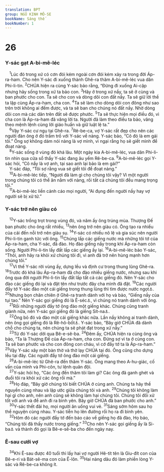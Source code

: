 ```yaml
---
translation: BPT
group: NGŨ KINH MÔ-SE
bookName: Sáng thế 
bookNumber: 1
---
```


<div class="title"><h1>26</h1><h3>Y-sác gạt A-bi-mê-léc</h3></div>
<span class="verse sa_26_1"> <sup>1</sup>Lúc đó trong xứ có cơn đói kém ngoài cơn đói kém xảy ra trong đời Áp-ra-ham. Cho nên Y-sác đi xuống thành Ghê-ra thăm A-bi-mê-léc vua dân Phi-li-tin.</span>
<span class="verse sa_26_2"><sup>2</sup>CHÚA hiện ra cùng Y-sác bảo rằng, “Đừng đi xuống Ai-cập nhưng hãy sống trong xứ ta bảo con.</span>
<span class="verse sa_26_3"><sup>3</sup>Hãy ở trong xứ nầy, ta sẽ ở cùng và ban phước cho con. Ta sẽ cho con và dòng dõi con đất nầy. Ta sẽ giữ lời thề ta lập cùng Áp-ra-ham, cha con.</span>
<span class="verse sa_26_4"><sup>4</sup>Ta sẽ làm cho dòng dõi con đông như sao trên trời không ai đếm được, và ta sẽ ban cho chúng nó đất nầy. Nhờ dòng dõi con mà các dân trên đất sẽ được phước.</span>
<span class="verse sa_26_5"><sup>5</sup>Ta sẽ thực hiện mọi điều đó, vì cha con là Áp-ra-ham đã vâng lời ta. Người đã làm theo điều ta bảo, vâng theo mệnh lệnh cùng lời giáo huấn và giữ luật lệ ta.”<br/></span>
<span class="verse sa_26_6"> <sup>6</sup>Vậy Y-sác cư ngụ tại Ghê-ra.</span>
<span class="verse sa_26_7"><sup>7</sup>Rê-be-ca, vợ Y-sác rất đẹp cho nên các người đàn ông ở đó trầm trồ với Y-sác về nàng. Y-sác bảo, “Cô đó là em gái tôi.” Ông sợ không dám nói nàng là vợ mình, vì ngại rằng họ sẽ giết mình để đoạt nàng.<br/></span>
<span class="verse sa_26_8"> <sup>8</sup>Y-sác sống ở vùng đó khá lâu. Một ngày kia A-bi-mê-léc, vua dân Phi-li-tin nhìn qua cửa sổ thấy Y-sác đang âu yếm Rê-be-ca.</span>
<span class="verse sa_26_9"><sup>9</sup>A-bi-mê-léc gọi Y-sác hỏi, “Cô nầy là vợ anh, tại sao anh lại bảo là em gái?”<br/> Y-sác đáp, “Tôi sợ rằng vua sẽ giết tôi để đoạt nàng.”<br/></span>
<span class="verse sa_26_10"> <sup>10</sup>A-bi-mê-léc tiếp, “Ngươi đã làm gì cho chúng tôi vậy? Vì một người trong chúng tôi có thể ăn nằm với nàng, rồi tất cả chúng tôi đều mang trọng tội.”<br/></span>
<span class="verse sa_26_11"> <sup>11</sup>A-bi-mê-léc liền cảnh cáo mọi người, “Ai đụng đến người nầy hay vợ người sẽ bị xử tử.”<br/></span>
<div class="title"><h3>Y-sác trở nên giàu có</h3></div>
<span class="verse sa_26_12"> <sup>12</sup>Y-sác trồng trọt trong vùng đó, và năm ấy ông trúng mùa. Thượng Đế ban phước cho ông rất nhiều,</span>
<span class="verse sa_26_13"><sup>13</sup>nên ông trở nên giàu có. Ông tạo ra nhiều của cải đến nỗi trở nên giàu sụ.</span>
<span class="verse sa_26_14"><sup>14</sup>Y-sác có nhiều nô lệ và gia súc nên người Phi-li-tin ganh tức với ông.</span>
<span class="verse sa_26_15"><sup>15</sup>Chúng lấp các giếng nước mà những tôi tớ của Áp-ra-ham, cha Y-sác, đã đào. Họ đào giếng nầy trong khi Áp-ra-ham còn sống. Người Phi-li-tin lấy đất lấp các giếng ấy lại.</span>
<span class="verse sa_26_16"><sup>16</sup>A-bi-mê-léc bảo Y-sác, “Thôi, anh hãy ra khỏi xứ chúng tôi đi, vì anh đã trở nên hùng mạnh hơn chúng tôi.”<br/></span>
<span class="verse sa_26_17"> <sup>17</sup>Vì thế Y-sác rời vùng ấy, dựng lều và định cư trong thung lũng Ghê-ra.</span>
<span class="verse sa_26_18"><sup>18</sup>Trước đó khá lâu Áp-ra-ham đã cho đào nhiều giếng nước, nhưng sau khi ông qua đời người Phi-li-tin lấy đất lấp tất cả các giếng đó. Nên Y-sác cho đào các giếng đó lại và đặt tên như trước đây cha mình đã đặt.</span>
<span class="verse sa_26_19"><sup>19</sup>Các người đầy tớ Y-sác đào một cái giếng trong thung lũng thì tìm được nước ngọt<a data-toggle="tooltip" data-placement="bottom" title="Hay “một mạch nước ngầm.”">⚓</a>.</span>
<span class="verse sa_26_20"><sup>20</sup>Nhưng bọn chăn chiên ở Ghê-ra tranh dành với họ và bảo, “Giếng nầy của tụi tao.” Nên Y-sác gọi giếng đó là Ê-séc<a data-toggle="tooltip" data-placement="bottom" title="Nghĩa là “tranh giành” hay “cãi nhau.”">⚓</a>, vì chúng nó tranh dành với ông.<br/></span>
<span class="verse sa_26_21"> <sup>21</sup>Rồi những người đầy tớ ông đào một giếng khác. Chúng cũng tranh giành nữa, nên Y-sác gọi giếng đó là giếng Sít-na<a data-toggle="tooltip" data-placement="bottom" title="Nghĩa là “ganh ghét” hay “thù địch.”">⚓</a>.<br/></span>
<span class="verse sa_26_22"> <sup>22</sup>Ông bỏ đó và đào một cái giếng khác nữa. Lần nầy không ai tranh dành, nên ông gọi giếng đó là Rê-hô-bốt<a data-toggle="tooltip" data-placement="bottom" title="Nghĩa là “khoảng trống” hay “giao điểm.”">⚓</a>. Y-sác bảo, “Bây giờ CHÚA đã dành chỗ cho chúng ta, nên chúng ta sẽ phát đạt trong xứ nầy.”<br/></span>
<span class="verse sa_26_23"> <sup>23</sup>Từ đó Y-sác dời qua Bê-e-sê-ba.</span>
<span class="verse sa_26_24"><sup>24</sup>Đêm ấy, CHÚA hiện ra cùng ông và bảo, “Ta là Thượng Đế của Áp-ra-ham, cha con. Đừng sợ vì ta ở cùng con. Ta sẽ ban phước và cho con đông con cháu, vì cớ đầy tớ ta là Áp-ra-ham.”</span>
<span class="verse sa_26_25"><sup>25</sup>Vậy Y-sác xây một bàn thờ và thờ lạy CHÚA tại đó. Ông cũng cho dựng lều tại đây. Các người đầy tớ ông đào một cái giếng.<br/></span>
<span class="verse sa_26_26"> <sup>26</sup>A-bi-mê-léc từ Ghê-ra đến thăm Y-sác. Ông mang theo A-hu-giác, cố vấn của mình và Phi-côn, tư lệnh quân đội.<br/></span>
<span class="verse sa_26_27"> <sup>27</sup>Y-sác hỏi họ, “Các ông đến thăm tôi làm gì? Các ông đã ganh ghét và đuổi tôi ra khỏi xứ các ông rồi mà.”<br/></span>
<span class="verse sa_26_28"> <sup>28</sup>Họ đáp, “Bây giờ chúng tôi biết CHÚA ở cùng anh. Chúng ta hãy thề nguyền cùng nhau và lập ước giữa chúng tôi và anh.</span>
<span class="verse sa_26_29"><sup>29</sup>Chúng tôi không làm hại gì cho anh, nên anh cũng sẽ không làm hại chúng tôi. Chúng tôi đối xử tốt với anh và để anh đi ra bình yên. Bây giờ CHÚA đã ban phước cho anh.”<br/></span>
<span class="verse sa_26_30"> <sup>30</sup>Y-sác thết đãi họ, mọi người ăn uống vui vẻ.</span>
<span class="verse sa_26_31"><sup>31</sup>Sáng sớm hôm sau họ thề nguyện cùng nhau. Y-sác tiễn họ lên đường rồi họ ra đi bình yên.<br/></span>
<span class="verse sa_26_32"> <sup>32</sup>Hôm đó các người đầy tớ đến báo cáo về giếng họ đã đào, Họ báo, “Chúng tôi đã thấy nước trong giếng.”</span>
<span class="verse sa_26_33"><sup>33</sup>Cho nên Y-sác gọi giếng ấy là Si-ba<a data-toggle="tooltip" data-placement="bottom" title="Theo tiếng Hê-bơ-rơ nghĩa là “bảy” hay “lời thề.”">⚓</a> và thành đó gọi là Bê-e-sê-ba cho đến ngày nay.<br/></span>
<div class="title"><h3>Ê-sau cưới vợ</h3></div>
<span class="verse sa_26_34"> <sup>34</sup>Khi Ê-sau được 40 tuổi thì lấy hai vợ người Hê-tít tên là Giu-đít con của Bê-e-ri và Bát-sê-ma con của Ê-lôn.</span>
<span class="verse sa_26_35"><sup>35</sup>Hai nàng dâu đó làm phiền lòng Y-sác và Rê-be-ca không ít.<br/></span>
